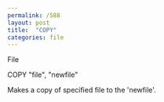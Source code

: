 ```yaml
---
permalink: /588
layout: post
title:  "COPY"
categories: file
---
```

File

COPY "file", "newfile"

Makes a copy of specified file to the 'newfile'.

